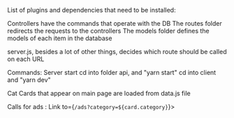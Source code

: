 List of plugins and dependencies that need to be installed:












Controllers have the commands that operate with the DB
The routes folder redirects the requests to the controllers
The models folder defines the models of each item in the database

server.js, besides a lot of other things, decides which route should be called on each URL


Commands: Server start 
cd into folder api, and "yarn start"
cd into client and "yarn dev"


Cat Cards that appear on main page are loaded from data.js file

Calls for ads : 
Link to={`/ads?category=${card.category}`}>
